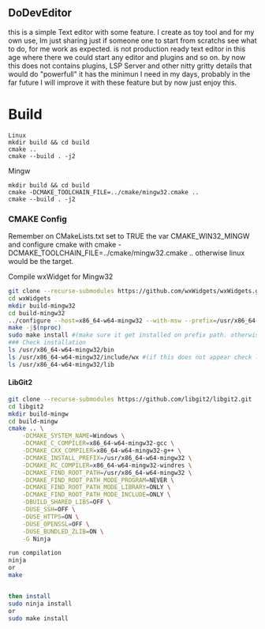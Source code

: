 ## DoDevEditor

this is a simple Text editor with some feature. I create as toy tool and for 
my own use, Im just sharing just if someone one to start from scratchs see 
what to do, for me work as expected. is not production ready text editor in this age
where there we could start any editor and plugins and so on. by now this does not contains
plugins, LSP Server and other nitty gritty details that would do "powerfull" 
it has the minimun I need in my days, probably in the far future I will improve it with 
these feature but by now just enjoy this. 


# Build 

```
Linux
mkdir build && cd build
cmake .. 
cmake --build . -j2
```

Mingw
```
mkdir build && cd build
cmake -DCMAKE_TOOLCHAIN_FILE=../cmake/mingw32.cmake ..
cmake --build . -j2
```
### CMAKE Config

Remember on CMakeLists.txt set to TRUE the var CMAKE_WIN32_MINGW
and configure cmake with  cmake -DCMAKE_TOOLCHAIN_FILE=../cmake/mingw32.cmake .. 
otherwise linux would be the target.

Compile wxWidget for Mingw32
```sh
git clone --recurse-submodules https://github.com/wxWidgets/wxWidgets.git
cd wxWidgets
mkdir build-mingw32
cd build-mingw32
../configure --host=x86_64-w64-mingw32 --with-msw --prefix=/usr/x86_64-w64-mingw32 --disable-shared 
make -j$(nproc)
sudo make install #(make sure it get installed on prefix path. otherwise it would be a mess.)
### Check installation
ls /usr/x86_64-w64-mingw32/bin
ls /usr/x86_64-w64-mingw32/include/wx #(if this does not appear check ls | grep wx.* , probably you would see something  could be solve by ln -s <wx-version> <wx>)
ls /usr/x86_64-w64-mingw32/lib
```



#### LibGit2
```sh
git clone --recurse-submodules https://github.com/libgit2/libgit2.git
cd libgit2
mkdir build-mingw
cd build-mingw
cmake .. \
    -DCMAKE_SYSTEM_NAME=Windows \
    -DCMAKE_C_COMPILER=x86_64-w64-mingw32-gcc \
    -DCMAKE_CXX_COMPILER=x86_64-w64-mingw32-g++ \
    -DCMAKE_INSTALL_PREFIX=/usr/x86_64-w64-mingw32 \
    -DCMAKE_RC_COMPILER=x86_64-w64-mingw32-windres \
    -DCMAKE_FIND_ROOT_PATH=/usr/x86_64-w64-mingw32 \
    -DCMAKE_FIND_ROOT_PATH_MODE_PROGRAM=NEVER \
    -DCMAKE_FIND_ROOT_PATH_MODE_LIBRARY=ONLY \
    -DCMAKE_FIND_ROOT_PATH_MODE_INCLUDE=ONLY \
    -DBUILD_SHARED_LIBS=OFF \
    -DUSE_SSH=OFF \
    -DUSE_HTTPS=ON \
    -DUSE_OPENSSL=OFF \
    -DUSE_BUNDLED_ZLIB=ON \
    -G Ninja

run compilation
ninja 
or 
make 


then install 
sudo ninja install 
or 
sudo make install
```

